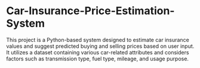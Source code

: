 # Car-Insurance-Price-Estimation-System
This project is a Python-based system designed to estimate car insurance values and suggest predicted buying and selling prices based on user input. It utilizes a dataset containing various car-related attributes and considers factors such as transmission type, fuel type, mileage, and usage purpose.
